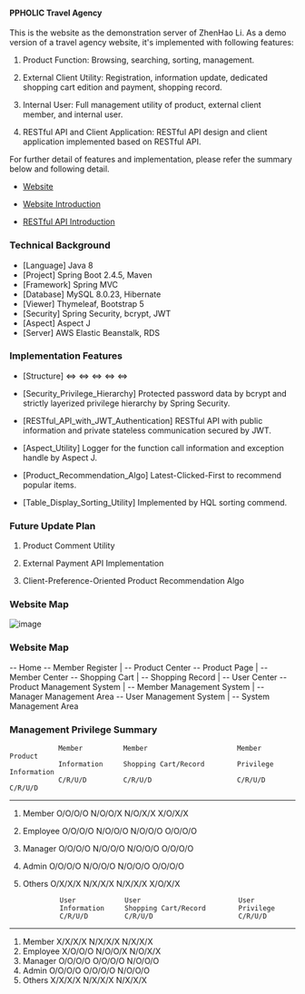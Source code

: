 #### PPHOLIC Travel Agency ####

This is the website as the demonstration server of ZhenHao Li.
As a demo version of a travel agency website, it's implemented with following features:

1. Product Function: Browsing, searching, sorting, management.

2. External Client Utility: Registration, information update, dedicated shopping cart edition and payment, shopping record. 

3. Internal User: Full management utility of product, external client member, and internal user.

4. RESTful API and Client Application: RESTful API design and client application implemented based on RESTful API.


For further detail of features and implementation, please refer the summary below and following detail.

* [Website](http://travel.ppholic.tw)

* [Website Introduction](http://travel.ppholic.tw/website-introdcution)

* [RESTful API Introduction](http://travel.ppholic.tw/rest-api-introdcution)



### Technical Background

* [Language]    Java 8
* [Project]     Spring Boot 2.4.5, Maven
* [Framework]   Spring MVC
* [Database]    MySQL 8.0.23, Hibernate
* [Viewer]      Thymeleaf, Bootstrap 5
* [Security]    Spring Security, bcrypt, JWT
* [Aspect]      Aspect J
* [Server]      AWS Elastic Beanstalk, RDS



### Implementation Features

* [Structure] <Viewer> <=> <Controller> <=> <Service> <=> <DAO> <=> <Hibernate> <=> <MySQL on AWS RDS>

* [Security_Privilege_Hierarchy] Protected password data by bcrypt and strictly layerized privilege hierarchy by Spring Security.

* [RESTful_API_with_JWT_Authentication] RESTful API with public information and private stateless communication secured by JWT.

* [Aspect_Utility] Logger for the function call information and exception handle by Aspect J.

* [Product_Recommendation_Algo] Latest-Clicked-First to recommend popular items.

* [Table_Display_Sorting_Utility] Implemented by HQL sorting commend.



### Future Update Plan

1. Product Comment Utility

2. External Payment API Implementation

3. Client-Preference-Oriented Product Recommendation Algo



### Website Map
![image](../static/images/SQL_Scheme.png)



### Website Map

-- Home --  Member Register
        |
        --  Product Center  --  Product Page
        |
        --  Member Center   --  Shopping Cart
                            |
                            --  Shopping Record
                            |
                            --  User Center     --  Product Management System
                                                |
                                                --  Member Management System
                                                |
                                                --  Manager Management Area     --  User Management System
                                                |
                                                --  System Management Area



### Management Privilege Summary

                Member          Member                      Member          Product
                Information     Shopping Cart/Record        Privilege       Information
                C/R/U/D         C/R/U/D                     C/R/U/D         C/R/U/D
------------------------------------------------------------------------------------------------------------------------
1. Member       O/O/O/O         N/O/O/X                     N/O/X/X         X/O/X/X
2. Employee     O/O/O/O         N/O/O/O                     N/O/O/O         O/O/O/O
3. Manager      O/O/O/O         N/O/O/O                     N/O/O/O         O/O/O/O
4. Admin        O/O/O/O         N/O/O/O                     N/O/O/O         O/O/O/O
5. Others       O/X/X/X         N/X/X/X                     N/X/X/X         X/O/X/X


                User            User                        User
                Information     Shopping Cart/Record        Privilege
                C/R/U/D         C/R/U/D                     C/R/U/D
------------------------------------------------------------------------------------------------------------------------
1. Member       X/X/X/X         N/X/X/X                     N/X/X/X
2. Employee     X/O/O/O         N/O/O/X                     N/O/X/X
3. Manager      O/O/O/O         O/O/O/O                     N/O/O/O
4. Admin        O/O/O/O         O/O/O/O                     N/O/O/O
5. Others       X/X/X/X         N/X/X/X                     N/X/X/X